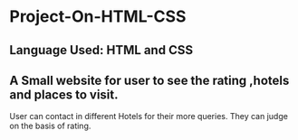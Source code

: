 # Project-On-HTML-CSS
## Language Used: HTML and CSS
## A Small website for user to see the rating ,hotels and places to visit.
   User can contact in different Hotels for their more queries. They can judge on the basis of rating.
   
